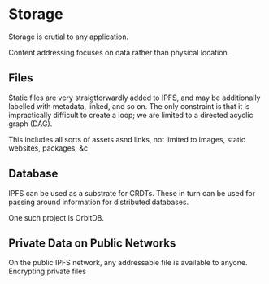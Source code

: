 # Storage

Storage is crutial to any application.

Content addressing focuses on data rather than physical location.

## Files

Static files are very straigtforwardly added to IPFS, and may be additionally labelled with metadata, linked, and so on. The only constraint is that it is impractically difficult to create a loop; we are limited to a directed acyclic graph \(DAG\).

This includes all sorts of assets asnd links, not limited to images, static websites, packages, &c

## Database

IPFS can be used as a substrate for CRDTs. These in turn can be used for passing around information for distributed databases.

One such project is OrbitDB.

## Private Data on Public Networks

On the public IPFS network, any addressable file is available to anyone. Encrypting private files

